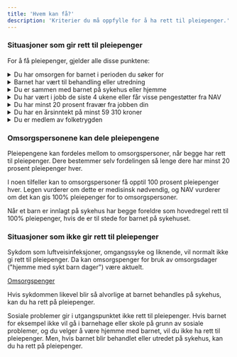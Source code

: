 ```yaml
---
title: 'Hvem kan få?'
description: 'Kriterier du må oppfylle for å ha rett til pleiepenger.'
---
```


### Situasjoner som gir rett til pleiepenger

For å få pleiepenger, gjelder alle disse punktene:

<details class="expander">
  <summary>Du har omsorgen for barnet i perioden du søker for</summary>
  <p>Som regel er det foreldrene som er omsorgspersonene for barnet, også når de ikke bor sammen. Omsorgspersoner kan også være fosterforeldre eller steforeldre.</p>
  <p>Andre kan ha rett til pleiepenger hvis de helt eller delvis har omsorgen for barnet i perioden de søker pleiepenger. Dette kan for eksempel være venner, voksne søsken, besteforeldre, tante eller onkel.</p>
</details>

<details class="expander">
  <summary>Barnet har vært til behandling eller utredning</summary>
  <p>Behandlingen eller utredningen må ha vært på sykehus eller annen spesialisthelsetjeneste.</p>
</details>

<details class="expander">
  <summary>Du er sammen med barnet på sykehus eller hjemme</summary>
  <p>Du er sammen med barnet mens det er innlagt, eller du er hjemme fordi barnet trenger pleie hele tiden.</p>
</details>

<details class="expander">
  <summary>Du har vært i jobb de siste 4 ukene eller får visse pengestøtter fra NAV</summary>
  <p>Du har vært i jobb i minst 4 uker umiddelbart før pleiepengeperioden starter eller ha en pengestøtte fra NAV som likestilles med jobb.</p>
  <p>Disse pengestøttene kan likestilles med jobb:</p>
  <ul>
    <li>sykepenger</li>
    <li>dagpenger</li>
    <li>foreldrepenger</li>
    <li>svangerskapspenger</li>
    <li>omsorgspenger</li>
    <li>opplæringspenger</li>
  </ul>
</details>

<details class="expander">
  <summary>Du har minst 20 prosent fravær fra jobben din</summary>
  <p>Du må ha 20 prosent fravær eller mer fra jobben din de ukene du skal ha pleiepenger.</p>
</details>

<details class="expander">
  <summary>Du har en årsinntekt på minst 59 310 kroner</summary>
  <p>Det tilsvarer halvparten av folketrygdens grunnbeløp.</p>
</details>

<details class="expander">
  <summary>Du er medlem av folketrygden</summary>
  <p>Bor du i Norge, er du vanligvis <a href="#">medlem av folketrygden</a>.</p>
</details>

### Omsorgspersonene kan dele pleiepengene

Pleiepengene kan fordeles mellom to omsorgspersoner, når begge har rett til pleiepenger. Dere bestemmer selv fordelingen så lenge dere har minst 20 prosent pleiepenger hver.

I noen tilfeller kan to omsorgspersoner få opptil 100 prosent pleiepenger hver. Legen vurderer om dette er medisinsk nødvendig, og NAV vurderer om det kan gis 100% pleiepenger for to omsorgspersoner.

Når et barn er innlagt på sykehus har begge foreldre som hovedregel rett til 100% pleiepenger, hvis de er til stede for barnet på sykehuset.

### Situasjoner som ikke gir rett til pleiepenger

Sykdom som luftveisinfeksjoner, omgangssyke og liknende, vil normalt ikke gi rett til pleiepenger. Da kan omsorgspenger for bruk av omsorgsdager ("hjemme med sykt barn dager") være aktuelt.

[Omsorgspenger](#)

Hvis sykdommen likevel blir så alvorlige at barnet behandles på sykehus, kan du ha rett på pleiepenger.

Sosiale problemer gir i utgangspunktet ikke rett til pleiepenger. Hvis barnet for eksempel ikke vil gå i barnehage eller skole på grunn av sosiale problemer, og du velger å være hjemme med barnet, vil du ikke ha rett til pleiepenger. Men, hvis barnet blir behandlet eller utredet på sykehus, kan du ha rett på pleiepenger.